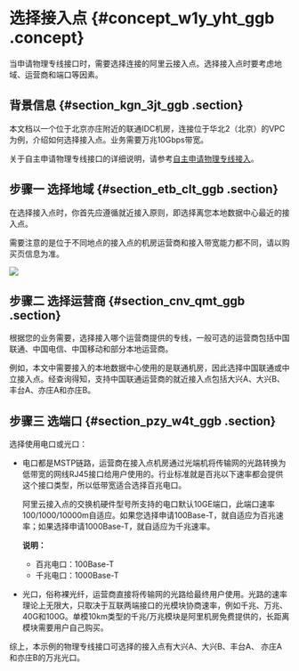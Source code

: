 # 选择接入点 {#concept_w1y_yht_ggb .concept}

当申请物理专线接口时，需要选择连接的阿里云接入点。选择接入点时要考虑地域、运营商和端口等因素。

## 背景信息 {#section_kgn_3jt_ggb .section}

本文档以一个位于北京亦庄附近的联通IDC机房，连接位于华北2（北京）的VPC为例，介绍如何选择接入点。业务需要万兆10Gbps带宽。

关于自主申请物理专线接口的详细说明，请参考[自主申请物理专线接入](intl.zh-CN/快速入门/自主申请物理专线接入.md#)。

## 步骤一 选择地域 {#section_etb_clt_ggb .section}

在选择接入点时，你首先应遵循就近接入原则，即选择离您本地数据中心最近的接入点。

需要注意的是位于不同地点的接入点的机房运营商和接入带宽能力都不同，请以购买页信息为准。

![](http://static-aliyun-doc.oss-cn-hangzhou.aliyuncs.com/assets/img/83760/156376600535455_zh-CN.png)

## 步骤二 选择运营商 {#section_cnv_qmt_ggb .section}

根据您的业务需要，选择接入哪个运营商提供的专线，一般可选的运营商包括中国联通、中国电信、中国移动和部分本地运营商。

例如，本文中需要接入的本地数据中心使用的是联通机房，因此选择中国联通或中立接入点。经查询得知，支持中国联通运营商的就近接入点包括大兴A、大兴B、丰台A、亦庄A和亦庄B。

## 步骤三 选端口 {#section_pzy_w4t_ggb .section}

选择使用电口或光口：

-   电口都是MSTP链路，运营商在接入点机房通过光端机将传输网的光路转换为低带宽的网线RJ45接口给用户使用的。行业标准就是百兆以下速率都会提供这个接口类型，所以低带宽适合选择百兆电口。

    阿里云接入点的交换机硬件型号所支持的电口默认10GE端口，此端口速率100/1000/10000m自适应。如果您选择申请100Base-T，就自适应为百兆速率；如果选择申请1000Base-T，就自适应为千兆速率。

    **说明：** 

    -   百兆电口：100Base-T
    -   千兆电口：1000Base-T
-   光口，俗称裸光纤，运营商直接将传输网的光路给最终用户使用。光路的速率理论上无限大，只取决于互联两端接口的光模块协商速率，例如千兆、万兆、40G和100G。单模10km类型的千兆/万兆模块是阿里机房免费提供的，长距离模块需要用户自己购买。


综上，本示例的物理专线接口可选择的接入点有大兴A、大兴B、丰台A、 亦庄A和亦庄B的万兆光口。

